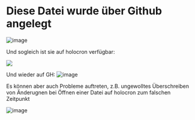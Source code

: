 # Diese Datei wurde über Github angelegt

![image](https://github.com/user-attachments/assets/b3e69ba3-4df5-4193-a3e2-ce2ae3b1890a)

Und sogleich ist sie auf holocron verfügbar:

![](https://holocron.so/uploads/c7ee0299-image.png)

Und wieder auf GH:
![image](https://github.com/user-attachments/assets/e3b108e1-1ecc-4e64-a747-2d71b3846141)

Es können aber auch Probleme auftreten, z.B. ungewolltes Überschreiben von Änderugnen bei Öffnen einer Datei auf holocron zum falschen Zeitpunkt

![image](https://github.com/user-attachments/assets/13d2f81c-c229-4d45-b541-f5b887fc0954)

